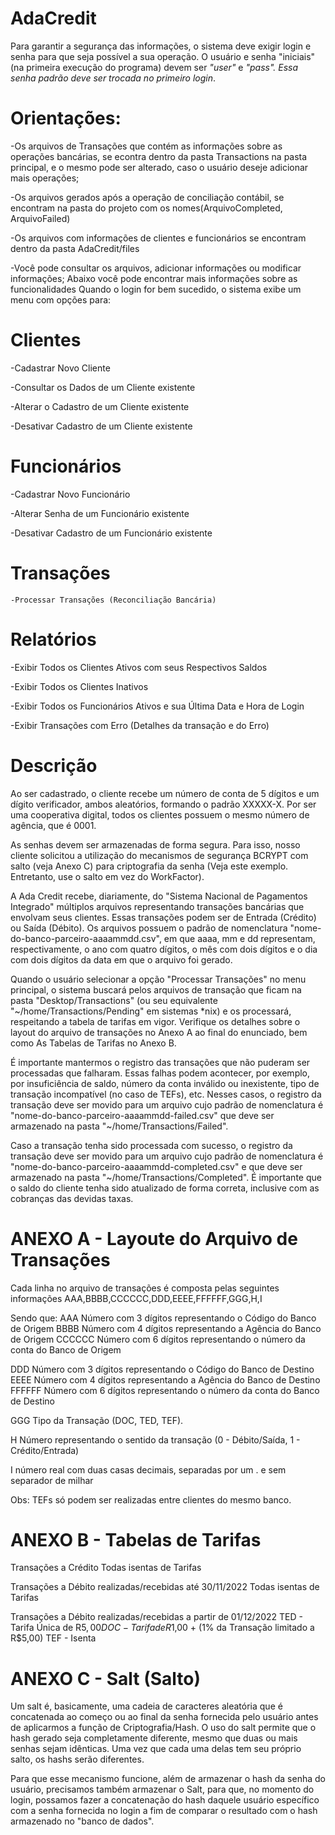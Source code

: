# AdaCredit
Para garantir a segurança das informações, o sistema deve exigir login e senha para que seja possível a sua operação.
O usuário e senha "iniciais" (na primeira execução do programa) devem ser *"user"* e *"pass". *Essa senha padrão deve ser trocada no primeiro login**.

# Orientações:
-Os arquivos de Transações que contém as informações sobre as operações bancárias, se econtra dentro da pasta Transactions na pasta principal, e o mesmo pode ser alterado, caso o usuário deseje adicionar mais operações;

-Os arquivos gerados após a operação de conciliação contábil, se encontram na pasta do projeto com os nomes(ArquivoCompleted, ArquivoFailed)

-Os arquivos com informações de clientes e funcionários se encontram dentro da pasta AdaCredit/files


-Você pode consultar os arquivos, adicionar informações ou modificar informações;
Abaixo você pode encontrar mais informações sobre as funcionalidades
Quando o login for bem sucedido, o sistema exibe um menu com opções para:

# Clientes

  -Cadastrar Novo Cliente
  
  -Consultar os Dados de um Cliente existente
  
  -Alterar o Cadastro de um Cliente existente
  
  -Desativar Cadastro de um Cliente existente
  

# Funcionários
  -Cadastrar Novo Funcionário
  
  -Alterar Senha de um Funcionário existente
  
  -Desativar Cadastro de um Funcionário existente
  

# Transações
    -Processar Transações (Reconciliação Bancária)
    

# Relatórios
  -Exibir Todos os Clientes Ativos com seus Respectivos Saldos
  
  -Exibir Todos os Clientes Inativos
  
  -Exibir Todos os Funcionários Ativos e sua Última Data e Hora de Login
  
  -Exibir Transações com Erro (Detalhes da transação e do Erro)
  
# Descrição
  Ao ser cadastrado, o cliente recebe um número de conta de 5 dígitos e um dígito verificador, ambos aleatórios, formando o padrão XXXXX-X.
Por ser uma cooperativa digital, todos os clientes possuem o mesmo número de agência, que é 0001.

  As senhas devem ser armazenadas de forma segura. Para isso, nosso cliente solicitou a utilização do mecanismos de segurança BCRYPT com salto (veja Anexo C) para criptografia da senha (Veja este exemplo. Entretanto, use o salto em vez do WorkFactor).

  A Ada Credit recebe, diariamente, do "Sistema Nacional de Pagamentos Integrado" múltiplos arquivos representando transações bancárias que envolvam seus clientes. Essas transações podem ser de Entrada (Crédito) ou Saída (Débito). Os arquivos possuem o padrão de nomenclatura "nome-do-banco-parceiro-aaaammdd.csv", em que aaaa, mm e dd representam, respectivamente, o ano com quatro dígitos, o mês com dois dígitos e o dia com dois dígitos da data em que o arquivo foi gerado.

  Quando o usuário selecionar a opção "Processar Transações" no menu principal, o sistema buscará pelos arquivos de transação que ficam na pasta "Desktop/Transactions" (ou seu equivalente "~/home/Transactions/Pending" em sistemas *nix) e os processará, respeitando a tabela de tarifas em vigor. Verifique os detalhes sobre o layout do arquivo de transações no Anexo A ao final do enunciado, bem como As Tabelas de Tarifas no Anexo B.

  É importante mantermos o registro das transações que não puderam ser processadas que falharam. Essas falhas podem acontecer, por exemplo, por insuficiência de saldo, número da conta inválido ou inexistente, tipo de transação incompatível (no caso de TEFs), etc. Nesses casos, o registro da transação deve ser movido para um arquivo cujo padrão de nomenclatura é "nome-do-banco-parceiro-aaaammdd-failed.csv" que deve ser armazenado na pasta "~/home/Transactions/Failed".

  Caso a transação tenha sido processada com sucesso, o registro da transação deve ser movido para um arquivo cujo padrão de nomenclatura é "nome-do-banco-parceiro-aaaammdd-completed.csv" e que deve ser armazenado na pasta "~/home/Transactions/Completed". É importante que o saldo do cliente tenha sido atualizado de forma correta, inclusive com as cobranças das devidas taxas.

# ANEXO A - Layoute do Arquivo de Transações
Cada linha no arquivo de transações é composta pelas seguintes informações
AAA,BBBB,CCCCCC,DDD,EEEE,FFFFFF,GGG,H,I

Sendo que:
AAA Número com 3 dígitos representando o Código do Banco de Origem
BBBB Número com 4 dígitos representando a Agência do Banco de Origem
CCCCCC Número com 6 dígitos representando o número da conta do Banco de Origem

DDD Número com 3 dígitos representando o Código do Banco de Destino
EEEE Número com 4 dígitos representando a Agência do Banco de Destino
FFFFFF Número com 6 dígitos representando o número da conta do Banco de Destino

GGG Tipo da Transação (DOC, TED, TEF).

H Número representando o sentido da transação (0 - Débito/Saída, 1 - Crédito/Entrada)

I número real com duas casas decimais, separadas por um . e sem separador de milhar

Obs: TEFs só podem ser realizadas entre clientes do mesmo banco.

# ANEXO B - Tabelas de Tarifas
Transações a Crédito
Todas isentas de Tarifas

Transações a Débito realizadas/recebidas até 30/11/2022
Todas isentas de Tarifas

Transações a Débito realizadas/recebidas a partir de 01/12/2022
TED - Tarifa Única de R$5,00
DOC - Tarifa de R$1,00 + (1% da Transação limitado a R$5,00)
TEF - Isenta

# ANEXO C - Salt (Salto)
Um salt é, basicamente, uma cadeia de caracteres aleatória que é concatenada ao começo ou ao final da senha fornecida pelo usuário antes de aplicarmos a função de Criptografia/Hash. O uso do salt permite que o hash gerado seja completamente diferente, mesmo que duas ou mais senhas sejam idênticas. Uma vez que cada uma delas tem seu próprio salto, os hashs serão diferentes.

Para que esse mecanismo funcione, além de armazenar o hash da senha do usuário, precisamos também armazenar o Salt, para que, no momento do login, possamos fazer a concatenação do hash daquele usuário específico com a senha fornecida no login a fim de comparar o resultado com o hash armazenado no "banco de dados".
